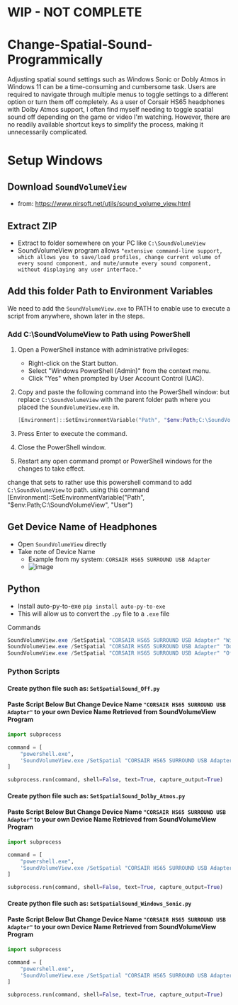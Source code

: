 # WIP - NOT COMPLETE

# Change-Spatial-Sound-Programmically

Adjusting spatial sound settings such as Windows Sonic or Dobly Atmos in Windows 11 can be a time-consuming and cumbersome task. Users are required to navigate through multiple menus to toggle settings to a different option or turn them off completely. As a user of Corsair HS65 headphones with Dolby Atmos support, I often find myself needing to toggle spatial sound off depending on the game or video I'm watching. However, there are no readily available shortcut keys to simplify the process, making it unnecessarily complicated.

# Setup Windows

## Download `SoundVolumeView` 
- from: https://www.nirsoft.net/utils/sound_volume_view.html
## Extract ZIP 
- Extract to folder somewhere on your PC like `C:\SoundVolumeView`
- SoundVolumeView program allows `"extensive command-line support, which allows you to save/load profiles, change current volume of every sound component, and mute/unmute every sound component, without displaying any user interface."`

## Add this folder Path to Environment Variables
We need to add the `SoundVolumeView.exe` to PATH to enable use to execute a script from anywhere, shown later in the steps.

### Add C:\SoundVolumeView to Path using PowerShell

1. Open a PowerShell instance with administrative privileges:
   - Right-click on the Start button.
   - Select "Windows PowerShell (Admin)" from the context menu.
   - Click "Yes" when prompted by User Account Control (UAC).

2. Copy and paste the following command into the PowerShell window: but replace `C:\SoundVolumeView` with the parent folder path where you placed the `SoundVolumeView.exe` in.

   ```powershell
   [Environment]::SetEnvironmentVariable("Path", "$env:Path;C:\SoundVolumeView", "User")
   ```
3. Press Enter to execute the command.
4. Close the PowerShell window.
5. Restart any open command prompt or PowerShell windows for the changes to take effect.

change that sets to rather use this powershell command to add `C:\SoundVolumeView` to path. using this command [Environment]::SetEnvironmentVariable("Path", "$env:Path;C:\SoundVolumeView", "User")


## Get Device Name of Headphones
- Open `SoundVolumeView` directly
- Take note of Device Name
	- Example from my system: `CORSAIR HS65 SURROUND USB Adapter`
	- ![image](https://user-images.githubusercontent.com/11472492/228289670-06558592-122e-4a2d-a58d-ceb73f0bef50.png)


## Python
- Install auto-py-to-exe `pip install auto-py-to-exe`
- This will allow us to convert the `.py` file to a `.exe` file

Commands
```powershell
SoundVolumeView.exe /SetSpatial "CORSAIR HS65 SURROUND USB Adapter" "Windows Sonic For Headphones"
SoundVolumeView.exe /SetSpatial "CORSAIR HS65 SURROUND USB Adapter" "Dolby Atmos For Headphones"
SoundVolumeView.exe /SetSpatial "CORSAIR HS65 SURROUND USB Adapter" "Off"
```

### Python Scripts
#### Create python file such as: `SetSpatialSound_Off.py`
#### Paste Script Below But Change Device Name  `"CORSAIR HS65 SURROUND USB Adapter"` to your own Device Name Retrieved from SoundVolumeView Program
```python
import subprocess

command = [
    "powershell.exe",
    'SoundVolumeView.exe /SetSpatial "CORSAIR HS65 SURROUND USB Adapter" ""'
]

subprocess.run(command, shell=False, text=True, capture_output=True)

```
#### Create python file such as: `SetSpatialSound_Dolby_Atmos.py`
#### Paste Script Below But Change Device Name  `"CORSAIR HS65 SURROUND USB Adapter"` to your own Device Name Retrieved from SoundVolumeView Program
```python
import subprocess

command = [
    "powershell.exe",
    'SoundVolumeView.exe /SetSpatial "CORSAIR HS65 SURROUND USB Adapter" ""'
]

subprocess.run(command, shell=False, text=True, capture_output=True)

```
#### Create python file such as: `SetSpatialSound_Windows_Sonic.py`
#### Paste Script Below But Change Device Name  `"CORSAIR HS65 SURROUND USB Adapter"` to your own Device Name Retrieved from SoundVolumeView Program
```python
import subprocess

command = [
    "powershell.exe",
    'SoundVolumeView.exe /SetSpatial "CORSAIR HS65 SURROUND USB Adapter" ""'
]

subprocess.run(command, shell=False, text=True, capture_output=True)

```
